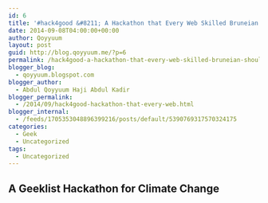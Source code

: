 ```yaml
---
id: 6
title: '#hack4good &#8211; A Hackathon that Every Web Skilled Bruneian Should Try'
date: 2014-09-08T04:00:00+00:00
author: Qoyyuum
layout: post
guid: http://blog.qoyyuum.me/?p=6
permalink: /hack4good-a-hackathon-that-every-web-skilled-bruneian-should-try/
blogger_blog:
  - qoyyuum.blogspot.com
blogger_author:
  - Abdul Qoyyuum Haji Abdul Kadir
blogger_permalink:
  - /2014/09/hack4good-hackathon-that-every-web.html
blogger_internal:
  - /feeds/1705353048896399216/posts/default/5390769317570324175
categories:
  - Geek
  - Uncategorized
tags:
  - Uncategorized
---
```

## A Geeklist Hackathon for Climate Change

<div>
</div>
